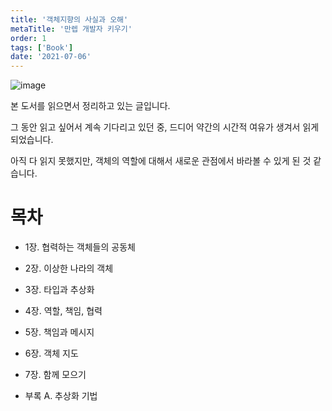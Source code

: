 ```yaml
---
title: '객체지향의 사실과 오해'
metaTitle: '만렙 개발자 키우기'
order: 1
tags: ['Book']
date: '2021-07-06'
---
```


![image](https://user-images.githubusercontent.com/51476083/124500154-3672fc80-ddfa-11eb-9a1e-9657fb32c109.png)

본 도서를 읽으면서 정리하고 있는 글입니다.

그 동안 읽고 싶어서 계속 기다리고 있던 중, 드디어 약간의 시간적 여유가 생겨서 읽게 되었습니다.

아직 다 읽지 못했지만, 객체의 역할에 대해서 새로운 관점에서 바라볼 수 있게 된 것 같습니다.

# 목차

- 1장. 협력하는 객체들의 공동체


- 2장. 이상한 나라의 객체


- 3장. 타입과 추상화


- 4장. 역할, 책임, 협력


- 5장. 책임과 메시지


- 6장. 객체 지도


- 7장. 함께 모으기


- 부록 A. 추상화 기법
